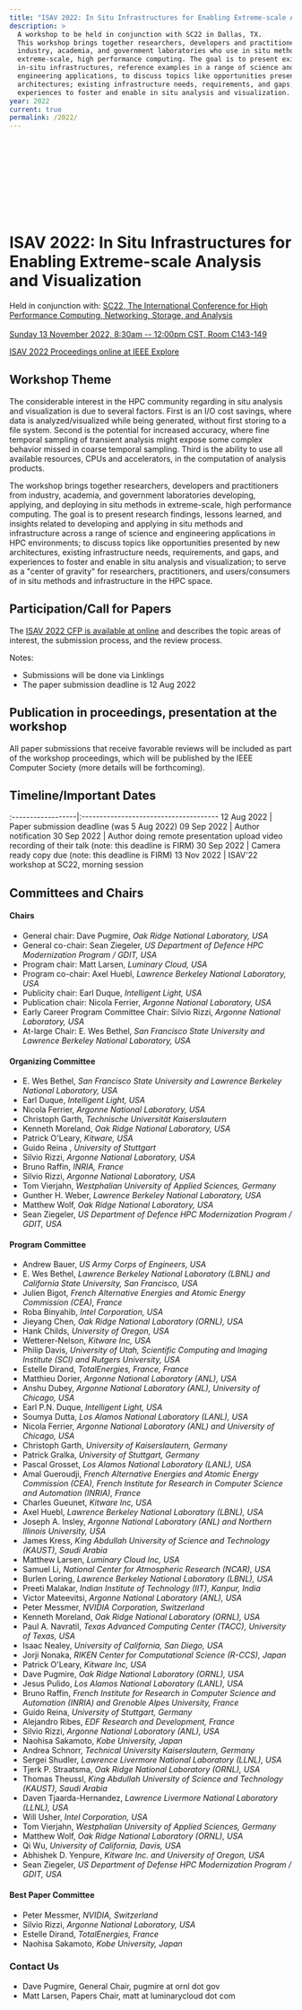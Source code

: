 ```yaml
---
title: "ISAV 2022: In Situ Infrastructures for Enabling Extreme-scale Analysis and Visualization"
description: >
  A workshop to be held in conjunction with SC22 in Dallas, TX.
  This workshop brings together researchers, developers and practitioners from
  industry, academia, and government laboratories who use in situ methods in
  extreme-scale, high performance computing. The goal is to present existing
  in-situ infrastructures, reference examples in a range of science and
  engineering applications, to discuss topics like opportunities presented by new
  architectures; existing infrastructure needs, requirements, and gaps; and
  experiences to foster and enable in situ analysis and visualization.
year: 2022
current: true
permalink: /2022/
---
```


<style type="text/css">

      #isav-sc22-banner {
                margin: 2px 2px 2px 2px;
                background: url("ISAV22_logo_ewb.png") 0 0 no-repeat;
                height: 130px;
                border: 0px solid white;
                border-bottom: 0px solid beige;
                align: center;
      }

</style>

<div id="isav-sc22-banner"> </div>

# ISAV 2022: In Situ Infrastructures for Enabling Extreme-scale Analysis and Visualization

<p style="text-align: center;" markdown="1">

Held in conjunction with: [SC22, The International Conference for High Performance Computing, Networking, Storage, and Analysis](https://sc22.supercomputing.org/) <br>
<br>
[Sunday 13 November 2022, 8:30am -- 12:00pm CST, Room C143-149](https://sc22.supercomputing.org/session/?sess=sess426) <br>

  
  [ISAV 2022 Proceedings online at IEEE Explore](https://www.computer.org/csdl/proceedings/isav/2022/1KmFMp41c9a) <br>

</p>

## Workshop Theme
The considerable interest in the HPC community regarding in situ analysis and visualization is due to several factors. First is an I/O cost savings, where data is analyzed/visualized while being generated, without first storing to a file system. Second is the potential for increased accuracy, where fine temporal sampling of transient analysis might expose some complex behavior missed in coarse temporal sampling. Third is the ability to use all available resources, CPUs and accelerators, in the computation of analysis products.

The workshop brings together researchers, developers and practitioners from industry, academia, and government laboratories developing, applying, and deploying in situ methods in extreme-scale, high performance computing. The goal is to present research findings, lessons learned, and insights related to developing and applying in situ methods and infrastructure across a range of science and engineering applications in HPC environments; to discuss topics like opportunities presented by new architectures, existing infrastructure needs, requirements, and gaps, and experiences to foster and enable in situ analysis and visualization; to serve as a "center of gravity" for researchers, practitioners, and users/consumers of in situ methods and infrastructure in the HPC space.


## Participation/Call for Papers

The [ISAV 2022 CFP is available at online](https://docs.google.com/document/d/1peyITGQUo5oVxsH8DSnSZN4EMj_EqjycyJZ7ZOFMFBM/)  and describes the topic areas of interest, the submission process,  and the review process.

Notes:
* Submissions will be done via Linklings
* The paper submission deadline is 12 Aug 2022

## Publication in proceedings, presentation at the workshop
All paper submissions that receive favorable reviews will be included as part
of the workshop proceedings, which will be published by the IEEE Computer Society
(more details will be forthcoming).

## Timeline/Important Dates

:------------------|:--------------------------------------
12 Aug 2022        | Paper submission deadline (was 5 Aug 2022)
09 Sep 2022        | Author notification 
30 Sep 2022        | Author doing remote presentation upload video recording of their talk (note: this deadline is FIRM)
30 Sep 2022        | Camera ready copy due (note: this deadline is FIRM)
13 Nov 2022        | ISAV'22 workshop at SC22, morning session

## Committees and Chairs

#### Chairs

  * General chair: Dave Pugmire,  *Oak Ridge National Laboratory, USA*
  * General co-chair: Sean Ziegeler, *US Department of Defence HPC Modernization Program / GDIT, USA*
  * Program chair: Matt Larsen, *Luminary Cloud, USA*
  * Program co-chair: Axel Huebl, *Lawrence Berkeley National Laboratory, USA*
  * Publicity chair: Earl Duque, *Intelligent Light, USA*
  * Publication chair: Nicola Ferrier, *Argonne National Laboratory, USA*
  * Early Career Program Committee Chair: Silvio Rizzi, *Argonne National Laboratory, USA*
  * At-large Chair:  E. Wes Bethel, *San Francisco State University and Lawrence Berkeley National Laboratory, USA*

#### Organizing Committee

  * E. Wes Bethel, *San Francisco State University and Lawrence Berkeley National Laboratory, USA*
  * Earl Duque, *Intelligent Light, USA*
  * Nicola Ferrier, *Argonne National Laboratory, USA*
  * Christoph Garth, *Technische Universit&auml;t Kaiserslautern*
  * Kenneth Moreland, *Oak Ridge National Laboratory, USA*
  * Patrick O'Leary, *Kitware, USA*
  * Guido Reina , *University of Stuttgart*
  * Silvio Rizzi,  *Argonne National Laboratory, USA*
  * Bruno Raffin, *INRIA, France*
  * Silvio Rizzi,  *Argonne National Laboratory, USA*
  * Tom Vierjahn, *Westphalian University of Applied Sciences, Germany*
  * Gunther H. Weber, *Lawrence Berkeley National Laboratory, USA*
  * Matthew Wolf, *Oak Ridge National Laboratory, USA*
  * Sean Ziegeler, *US Department of Defence HPC Modernization Program / GDIT, USA*

#### Program Committee

  * Andrew Bauer, *US Army Corps of Engineers, USA*
  * E. Wes Bethel, *Lawrence Berkeley National Laboratory (LBNL) and California State University, San Francisco, USA*
  * Julien Bigot, *French Alternative Energies and Atomic Energy Commission (CEA), France*
  * Roba Binyahib, *Intel Corporation, USA*
  * Jieyang Chen, *Oak Ridge National Laboratory (ORNL), USA*
  * Hank Childs, *University of Oregon, USA*
  * Wetterer-Nelson, *Kitware Inc, USA*
  * Philip Davis, *University of Utah, Scientific Computing and Imaging Institute (SCI) and Rutgers University, USA*
  * Estelle Dirand, *TotalEnergies, France, France*
  * Matthieu Dorier, *Argonne National Laboratory (ANL), USA*
  * Anshu Dubey, *Argonne National Laboratory (ANL), University of Chicago, USA*
  * Earl P.N. Duque, *Intelligent Light, USA*
  * Soumya Dutta, *Los Alamos National Laboratory (LANL), USA*
  * Nicola Ferrier, *Argonne National Laboratory (ANL) and University of Chicago, USA*
  * Christoph Garth, *University of Kaiserslautern, Germany*
  * Patrick Gralka, *University of Stuttgart, Germany*
  * Pascal Grosset, *Los Alamos National Laboratory (LANL), USA*
  * Amal Gueroudji, *French Alternative Energies and Atomic Energy Commission (CEA), French Institute for Research in Computer Science and Automation (INRIA), France*
  * Charles Gueunet, *Kitware Inc, USA*
  * Axel Huebl, *Lawrence Berkeley National Laboratory (LBNL), USA*
  * Joseph A. Insley, *Argonne National Laboratory (ANL) and Northern Illinois University, USA*
  * James Kress, *King Abdullah University of Science and Technology (KAUST), Saudi Arabia*
  * Matthew Larsen, *Luminary Cloud Inc, USA*
  * Samuel Li, *National Center for Atmospheric Research (NCAR), USA*
  * Burlen Loring, *Lawrence Berkeley National Laboratory (LBNL), USA*
  * Preeti Malakar, *Indian Institute of Technology (IIT), Kanpur, India*
  * Victor Mateevitsi, *Argonne National Laboratory (ANL), USA*
  * Peter Messmer, *NVIDIA Corporation, Switzerland*
  * Kenneth Moreland, *Oak Ridge National Laboratory (ORNL), USA*
  * Paul A. Navratil, *Texas Advanced Computing Center (TACC), University of Texas, USA*
  * Isaac Nealey, *University of California, San Diego, USA*
  * Jorji Nonaka, *RIKEN Center for Computational Science (R-CCS), Japan*
  * Patrick O'Leary, *Kitware Inc, USA*
  * Dave Pugmire, *Oak Ridge National Laboratory (ORNL), USA*
  * Jesus Pulido, *Los Alamos National Laboratory (LANL), USA*
  * Bruno Raffin, *French Institute for Research in Computer Science and Automation (INRIA) and  Grenoble Alpes University, France*
  * Guido Reina, *University of Stuttgart, Germany*
  * Alejandro Ribes, *EDF Research and Development, France*
  * Silvio Rizzi, *Argonne National Laboratory (ANL), USA*
  * Naohisa Sakamoto, *Kobe University, Japan*
  * Andrea Schnorr, *Technical University Kaiserslautern, Germany*
  * Sergei Shudler, *Lawrence Livermore National Laboratory (LLNL), USA*
  * Tjerk P. Straatsma, *Oak Ridge National Laboratory (ORNL), USA*
  * Thomas Theussl, *King Abdullah University of Science and Technology (KAUST), Saudi Arabia*
  * Daven Tjaarda-Hernandez, *Lawrence Livermore National Laboratory (LLNL), USA*
  * Will Usher, *Intel Corporation, USA*
  * Tom Vierjahn, *Westphalian University of Applied Sciences, Germany*
  * Matthew Wolf, *Oak Ridge National Laboratory (ORNL), USA*
  * Qi Wu, *University of California, Davis, USA*
  * Abhishek D. Yenpure, *Kitware Inc. and  University of Oregon, USA*
  * Sean Ziegeler, *US Department of Defense HPC Modernization Program / GDIT, USA*

#### Best Paper Committee
  * Peter Messmer, *NVIDIA, Switzerland*
  * Silvio Rizzi,  *Argonne National Laboratory, USA*
  * Estelle	Dirand, *TotalEnergies, France*
  * Naohisa Sakamoto, *Kobe University, Japan*

### Contact Us
 * Dave Pugmire, General Chair, pugmire at ornl dot gov
 * Matt Larsen, Papers Chair, matt at luminarycloud dot com


